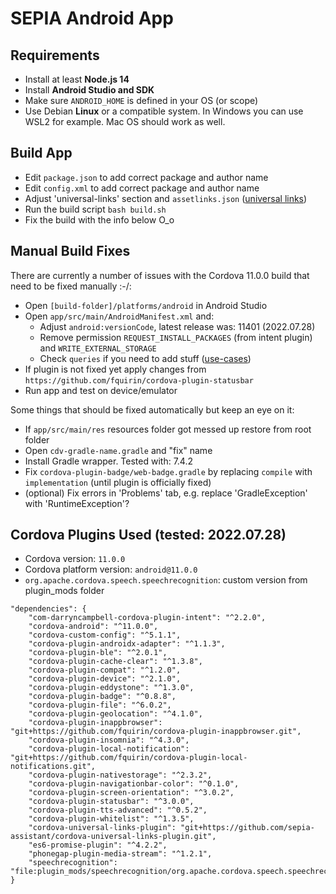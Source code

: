 # SEPIA Android App

## Requirements

- Install at least **Node.js 14**
- Install **Android Studio and SDK**
- Make sure `ANDROID_HOME` is defined in your OS (or scope)
- Use Debian **Linux** or a compatible system. In Windows you can use WSL2 for example. Mac OS should work as well.

## Build App

- Edit `package.json` to add correct package and author name
- Edit `config.xml` to add correct package and author name
- Adjust 'universal-links' section and `assetlinks.json` ([universal links](https://developer.android.com/training/app-links/verify-site-associations))
- Run the build script `bash build.sh`
- Fix the build with the info below O_o

## Manual Build Fixes

There are currently a number of issues with the Cordova 11.0.0 build that need to be fixed manually :-/:

- Open `[build-folder]/platforms/android` in Android Studio
- Open `app/src/main/AndroidManifest.xml` and:
  - Adjust `android:versionCode`, latest release was: 11401 (2022.07.28)
  - Remove permission `REQUEST_INSTALL_PACKAGES` (from intent plugin) and `WRITE_EXTERNAL_STORAGE`
  - Check `queries` if you need to add stuff ([use-cases](https://developer.android.com/training/package-visibility/use-cases))
- If plugin is not fixed yet apply changes from `https://github.com/fquirin/cordova-plugin-statusbar`
- Run app and test on device/emulator

Some things that should be fixed automatically but keep an eye on it:

- If `app/src/main/res` resources folder got messed up restore from root folder
- Open `cdv-gradle-name.gradle` and "fix" name
- Install Gradle wrapper. Tested with: 7.4.2
- Fix `cordova-plugin-badge/web-badge.gradle` by replacing `compile` with `implementation` (until plugin is officially fixed)
- (optional) Fix errors in 'Problems' tab, e.g. replace 'GradleException' with 'RuntimeException'?

## Cordova Plugins Used (tested: 2022.07.28)

- Cordova version: `11.0.0`
- Cordova platform version: `android@11.0.0`
- `org.apache.cordova.speech.speechrecognition`: custom version from plugin_mods folder

```
"dependencies": {
    "com-darryncampbell-cordova-plugin-intent": "^2.2.0",
    "cordova-android": "^11.0.0",
    "cordova-custom-config": "^5.1.1",
    "cordova-plugin-androidx-adapter": "^1.1.3",
    "cordova-plugin-ble": "^2.0.1",
    "cordova-plugin-cache-clear": "^1.3.8",
    "cordova-plugin-compat": "^1.2.0",
    "cordova-plugin-device": "^2.1.0",
    "cordova-plugin-eddystone": "^1.3.0",
    "cordova-plugin-badge": "^0.8.8",
    "cordova-plugin-file": "^6.0.2",
    "cordova-plugin-geolocation": "^4.1.0",
    "cordova-plugin-inappbrowser": "git+https://github.com/fquirin/cordova-plugin-inappbrowser.git",
    "cordova-plugin-insomnia": "^4.3.0",
    "cordova-plugin-local-notification": "git+https://github.com/fquirin/cordova-plugin-local-notifications.git",
    "cordova-plugin-nativestorage": "^2.3.2",
    "cordova-plugin-navigationbar-color": "^0.1.0",
    "cordova-plugin-screen-orientation": "^3.0.2",
    "cordova-plugin-statusbar": "^3.0.0",
    "cordova-plugin-tts-advanced": "^0.5.2",
    "cordova-plugin-whitelist": "^1.3.5",
    "cordova-universal-links-plugin": "git+https://github.com/sepia-assistant/cordova-universal-links-plugin.git",
    "es6-promise-plugin": "^4.2.2",
    "phonegap-plugin-media-stream": "^1.2.1",
    "speechrecognition": "file:plugin_mods/speechrecognition/org.apache.cordova.speech.speechrecognition"
}
```
